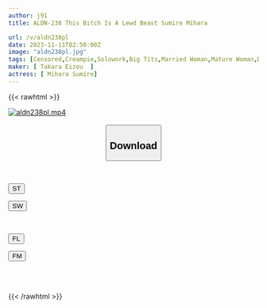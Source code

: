 ```yaml
---
author: j91
title: ALDN-238 This Bitch Is A Lewd Beast Sumire Mihara

url: /v/aldn238pl
date: 2023-11-11T02:50:00Z
image: "aldn238pl.jpg"
tags: [Censored,Creampie,Solowork,Big Tits,Married Woman,Mature Woman,Drama	 ]
maker: [ Takara Eizou  ]
actress: [ Mihara Sumire]
---
```



{{< rawhtml >}}

<div class="video" data-videoid="p1ZkPlmpr1trykv">
    <a href="javascript:;">
        <img src="https://my.j91.asia/v/aldn238pl/aldn238pl.jpg" width="WIDTH" height="HEIGHT" alt="aldn238pl.mp4" loading="lazy">
    </a>
</div>

<script type="text/javascript" src="https://j91.asia/asset/on-demand-st.js"></script>

<br>
  <link rel="stylesheet" href="https://j91.asia/asset/bs5.css">
  
  <center>
  <button class="btn btn-primary" type="button" data-bs-toggle="collapse" data-bs-target=".multi-collapse" aria-expanded="false" aria-controls="multiCollapseExample1 multiCollapseExample2"><h2>Download</h2></button></center>
</p>
<div class="row">
  <div class="col">
    <div class="collapse multi-collapse" id="multiCollapseExample1">
      <div class="card card-body">
	      	      <br>
<div class="buttons">  
<p><a href="https://streamtape.to/v/p1ZkPlmpr1trykv" target="_blank"><button class="btn-hover color-3"><i class="fa fa-download"></i> ST</button></a></p>
<p><a href="https://sfastwish.com/xi7rfzf6ljar" target="_blank"><button class="btn-hover color-2"><i class="fa fa-download"></i> SW</button></a></p></div>
    </div>
  </div>
</div>
  <div class="col">
    <div class="collapse multi-collapse" id="multiCollapseExample2">
      <div class="card card-body">
	      <br>
<div class="buttons">
<p><a href="https://fviplions.com/f/03bfyr41n8bp" target="_blank"><button class="btn-hover color-9"><i class="fa fa-download"></i> FL</button></a></p>
<p><a href="https://filemoon.sx/d/whaq4ob8xkob" target="_blank"><button class="btn-hover color-8"><i class="fa fa-download"></i> FM</button></a></p></div>
<br><br>
      </div>
    </div>
  </div>
</div>

{{< /rawhtml >}}
